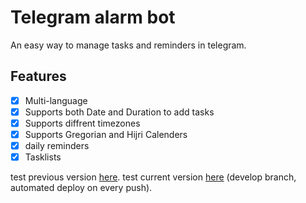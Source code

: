 # Telegram alarm bot
An easy way to manage tasks and reminders in telegram.
## Features
- [x] Multi-language
- [x] Supports both Date and Duration to add tasks
- [x] Supports diffrent timezones
- [x] Supports Gregorian and Hijri Calenders
- [x] daily reminders
- [x] Tasklists

test previous version [here](https://t.me/unluckyafbot).
test current version [here](https://t.me/stillunluckyafbot) (develop branch, automated deploy on every push).
